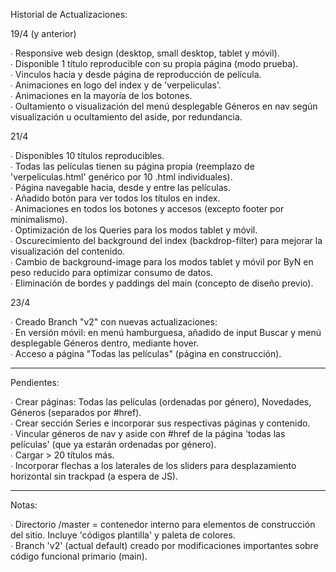 Historial de Actualizaciones:

19/4 (y anterior)

∙ Responsive web design (desktop, small desktop, tablet y móvil). <br>
∙ Disponible 1 título reproducible con su propia página (modo prueba). <br>
∙ Vinculos hacia y desde página de reproducción de película. <br>
∙ Animaciones en logo del index y de 'verpeliculas'. <br>
∙ Animaciones en la mayoría de los botones. <br>
∙ Oultamiento o visualización del menú desplegable Géneros en nav según visualización u ocultamiento del aside, por redundancia. <br>
  

21/4

∙ Disponibles 10 títulos reproducibles. <br>
∙ Todas las películas tienen su página propia (reemplazo de 'verpeliculas.html' genérico por 10 .html individuales). <br>
∙ Página navegable hacia, desde y entre las películas. <br>
∙ Añadido botón para ver todos los títulos en index. <br>
∙ Animaciones en todos los botones y accesos (excepto footer por minimalismo). <br>
∙ Optimización de los Queries para los modos tablet y móvil. <br>
∙ Oscurecimiento del background del index (backdrop-filter) para mejorar la visualización del contenido. <br>
∙ Cambio de background-image para los modos tablet y móvil por ByN en peso reducido para optimizar consumo de datos. <br>
∙ Eliminación de bordes y paddings del main (concepto de diseño previo). <br>

23/4

∙ Creado Branch "v2" con nuevas actualizaciones: <br>
∙ En versión móvil: en menú hamburguesa, añadido de input Buscar y menú desplegable Géneros dentro, mediante hover. <br>
∙ Acceso a página "Todas las películas" (página en construcción). <br>


---------------
Pendientes:

∙ Crear páginas: Todas las películas (ordenadas por género), Novedades, Géneros (separados por #href). <br>
∙ Crear sección Series e incorporar sus respectivas páginas y contenido. <br>
∙ Vincular géneros de nav y aside con #href de la página 'todas las películas' (que ya estarán ordenadas por género). <br>
∙ Cargar > 20 títulos más. <br>
∙ Incorporar flechas a los laterales de los sliders para desplazamiento horizontal sin trackpad (a espera de JS). <br>

---------------
Notas:

∙ Directorio /master = contenedor interno para elementos de construcción del sitio. Incluye 'códigos plantilla' y paleta de colores. <br>
∙ Branch 'v2' (actual default) creado por modificaciones importantes sobre código funcional primario (main). 

